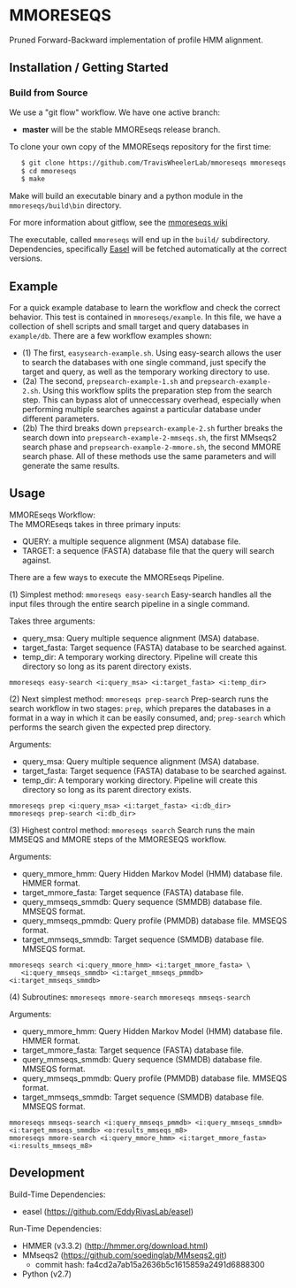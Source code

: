 # MMORESEQS

Pruned Forward-Backward implementation of profile HMM alignment.

## Installation / Getting Started

### Build from Source

We use a "git flow" workflow. We have one active branch:
* **master** will be the stable MMOREseqs release branch.  

To clone your own copy of the MMOREseqs repository for the first time:

```bash
   $ git clone https://github.com/TravisWheelerLab/mmoreseqs mmoreseqs
   $ cd mmoreseqs
   $ make
```

Make will build an executable binary and a python module in the `mmoreseqs/build\bin` directory.  

For more information about gitflow, see the
[mmoreseqs wiki](https://github.com/TravisWheelerLab/mmoreseqs/wiki)

The executable, called `mmoreseqs` will end up in the `build/` subdirectory.
Dependencies, specifically [Easel](https://github.com/EddyRivasLab/easel) will
be fetched automatically at the correct versions.

## Example 

For a quick example database to learn the workflow and check the correct behavior.  This test is contained in `mmoreseqs/example`.  In this file, we have a collection of shell scripts and small target and query databases  in `example/db`.  There are a few workflow examples shown: 
- (1) The first, `easysearch-example.sh`.  Using easy-search allows the user to search the databases with one single command, just specify the target and query, as well as the temporary working directory to use.
- (2a) The second, `prepsearch-example-1.sh` and `prepsearch-example-2.sh`.  Using this workflow splits the preparation step from the search step.  This can bypass alot of unneccessary overhead, especially when performing multiple searches against a particular database under different parameters.
- (2b) The third breaks down `prepsearch-example-2.sh` further breaks the search down into `prepsearch-example-2-mmseqs.sh`, the first MMseqs2 search phase and `prepsearch-example-2-mmore.sh`, the second MMORE search phase.  All of these methods use the same parameters and will generate the same results.

## Usage

MMOREseqs Workflow:  
The MMOREseqs takes in three primary inputs:

- QUERY: a multiple sequence alignment (MSA) database file.  
- TARGET: a sequence (FASTA) database file that the query will search against.

There are a few ways to execute the MMOREseqs Pipeline.  

(1) Simplest method: `mmoreseqs easy-search`
Easy-search handles all the input files through the entire search pipeline in a single command.  

Takes three arguments:

- query_msa: Query multiple sequence alignment (MSA) database.  
- target_fasta: Target sequence (FASTA) database to be searched against.  
- temp_dir: A temporary working directory. Pipeline will create this directory so long as its parent directory exists.  

```
mmoreseqs easy-search <i:query_msa> <i:target_fasta> <i:temp_dir>
```

(2) Next simplest method: `mmoreseqs prep-search`
Prep-search runs the search workflow in two stages: `prep`, which prepares the databases in a format in a way in which it can be easily consumed, and; `prep-search` which performs the search given the expected prep directory.

Arguments:

- query_msa: Query multiple sequence alignment (MSA) database.  
- target_fasta: Target sequence (FASTA) database to be searched against.  
- temp_dir: A temporary working directory. Pipeline will create this directory so long as its parent directory exists.  

```
mmoreseqs prep <i:query_msa> <i:target_fasta> <i:db_dir>
mmoreseqs prep-search <i:db_dir>
```

(3) Highest control method: `mmoreseqs search`
Search runs the main MMSEQS and MMORE steps of the MMORESEQS workflow.  

Arguments:

- query_mmore_hmm: Query Hidden Markov Model (HMM) database file. HMMER format.  
- target_mmore_fasta: Target sequence (FASTA) database file.  
- query_mmseqs_smmdb: Query sequence (SMMDB) database file. MMSEQS format.  
- query_mmseqs_pmmdb: Query profile (PMMDB) database file. MMSEQS format.  
- target_mmseqs_smmdb: Target sequence (SMMDB) database file. MMSEQS format.  

```
mmoreseqs search <i:query_mmore_hmm> <i:target_mmore_fasta> \
   <i:query_mmseqs_smmdb> <i:target_mmseqs_pmmdb> <i:target_mmseqs_smmdb>
```

(4) Subroutines: `mmoreseqs mmore-search` `mmoreseqs mmseqs-search`  

Arguments:

- query_mmore_hmm: Query Hidden Markov Model (HMM) database file. HMMER format.  
- target_mmore_fasta: Target sequence (FASTA) database file.  
- query_mmseqs_smmdb: Query sequence (SMMDB) database file. MMSEQS format.  
- query_mmseqs_pmmdb: Query profile (PMMDB) database file. MMSEQS format.  
- target_mmseqs_smmdb: Target sequence (SMMDB) database file. MMSEQS format.  

```
mmoreseqs mmseqs-search <i:query_mmseqs_pmmdb> <i:query_mmseqs_smmdb> <i:target_mmseqs_smmdb> <o:results_mmseqs_m8>
mmoreseqs mmore-search <i:query_mmore_hmm> <i:target_mmore_fasta> <i:results_mmseqs_m8>
```

## Development

Build-Time Dependencies:

- easel (https://github.com/EddyRivasLab/easel)

Run-Time Dependencies:

- HMMER (v3.3.2) (http://hmmer.org/download.html)
- MMseqs2 (https://github.com/soedinglab/MMseqs2.git)
   - commit hash: fa4cd2a7ab15a2636b5c1615859a2491d6888300  
- Python (v2.7)
